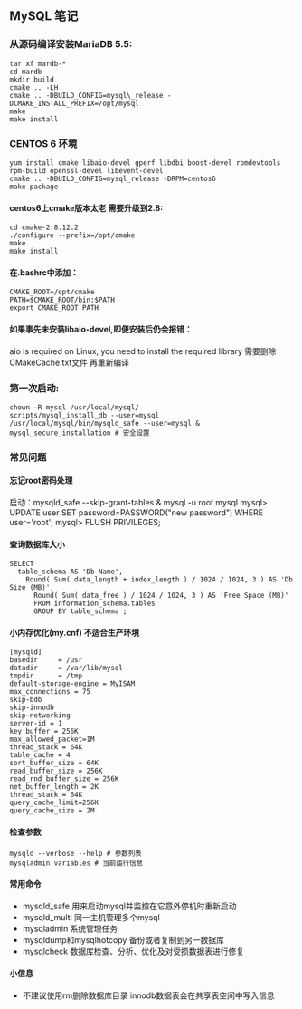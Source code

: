 MySQL 笔记
----------------

### 从源码编译安装MariaDB 5.5:
	tar xf mardb-*
	cd mardb
	mkdir build
	cmake .. -LH
	cmake .. -DBUILD_CONFIG=mysql\_release -DCMAKE_INSTALL_PREFIX=/opt/mysql 
	make 
	make install


### CENTOS 6 环境
	yum install cmake libaio-devel gperf libdbi boost-devel rpmdevtools rpm-build openssl-devel libevent-devel
	cmake .. -DBUILD_CONFIG=mysql_release -DRPM=centos6
	make package

#### centos6上cmake版本太老 需要升级到2.8:
	cd cmake-2.8.12.2
	./configure --prefix=/opt/cmake
	make
	make install
#### 在.bashrc中添加：
	CMAKE_ROOT=/opt/cmake
	PATH=$CMAKE_ROOT/bin:$PATH
	export CMAKE_ROOT PATH


#### 如果事先未安装libaio-devel,即便安装后仍会报错：
aio is required on Linux, you need to install the required library
需要删除CMakeCache.txt文件 再重新编译


### 第一次启动:
	chown -R mysql /usr/local/mysql/
	scripts/mysql_install_db --user=mysql
	/usr/local/mysql/bin/mysqld_safe --user=mysql &
	mysql_secure_installation # 安全设置

### 常见问题

#### 忘记root密码处理
启动：mysqld_safe --skip-grant-tables &
	mysql -u root mysql
	mysql> UPDATE user SET password=PASSWORD("new password") WHERE user='root';
	mysql> FLUSH PRIVILEGES;

#### 查询数据库大小
	SELECT
	  table_schema AS 'Db Name',
	    Round( Sum( data_length + index_length ) / 1024 / 1024, 3 ) AS 'Db Size (MB)',
		  Round( Sum( data_free ) / 1024 / 1024, 3 ) AS 'Free Space (MB)'
		  FROM information_schema.tables
		  GROUP BY table_schema ;

#### 小内存优化(my.cnf) 不适合生产环境
	[mysqld]
	basedir		= /usr
	datadir		= /var/lib/mysql
	tmpdir		= /tmp
	default-storage-engine = MyISAM
	max_connections = 75
	skip-bdb
	skip-innodb
	skip-networking
	server-id = 1
	key_buffer = 256K
	max_allowed_packet=1M
	thread_stack = 64K
	table_cache = 4
	sort_buffer_size = 64K
	read_buffer_size = 256K
	read_rnd_buffer_size = 256K
	net_buffer_length = 2K
	thread_stack = 64K
	query_cache_limit=256K
	query_cache_size = 2M 

#### 检查参数
	mysqld --verbose --help # 参数列表
	mysqladmin variables # 当前运行信息

#### 常用命令
 * mysqld_safe 用来启动mysql并监控在它意外停机时重新启动
 * mysqld_multi 同一主机管理多个mysql
 * mysqladmin 系统管理任务
 * mysqldump和mysqlhotcopy 备份或者复制到另一数据库
 * mysqlcheck 数据库检查、分析、优化及对受损数据表进行修复

#### 小信息
 * 不建议使用rm删除数据库目录 innodb数据表会在共享表空间中写入信息
